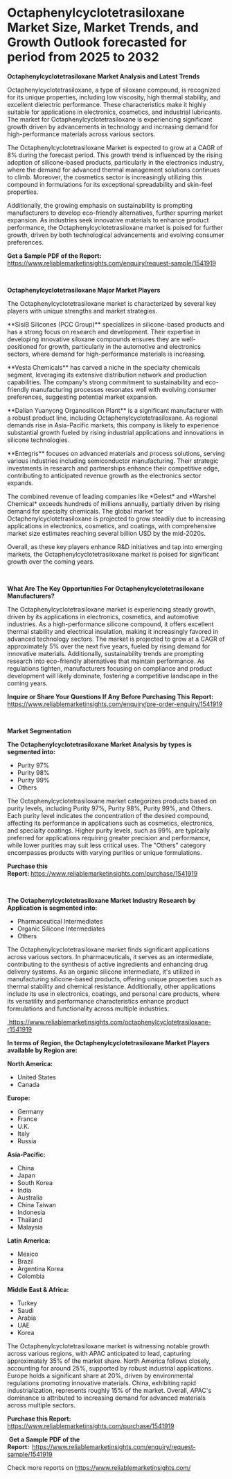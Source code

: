 <p><h1>Octaphenylcyclotetrasiloxane Market Size, Market Trends, and Growth Outlook forecasted for period from 2025 to 2032</h1></p><p><strong>Octaphenylcyclotetrasiloxane Market Analysis and Latest Trends</strong></p>
<p><p>Octaphenylcyclotetrasiloxane, a type of siloxane compound, is recognized for its unique properties, including low viscosity, high thermal stability, and excellent dielectric performance. These characteristics make it highly suitable for applications in electronics, cosmetics, and industrial lubricants. The market for Octaphenylcyclotetrasiloxane is experiencing significant growth driven by advancements in technology and increasing demand for high-performance materials across various sectors.</p><p>The Octaphenylcyclotetrasiloxane Market is expected to grow at a CAGR of 8% during the forecast period. This growth trend is influenced by the rising adoption of silicone-based products, particularly in the electronics industry, where the demand for advanced thermal management solutions continues to climb. Moreover, the cosmetics sector is increasingly utilizing this compound in formulations for its exceptional spreadability and skin-feel properties.</p><p>Additionally, the growing emphasis on sustainability is prompting manufacturers to develop eco-friendly alternatives, further spurring market expansion. As industries seek innovative materials to enhance product performance, the Octaphenylcyclotetrasiloxane market is poised for further growth, driven by both technological advancements and evolving consumer preferences.</p></p>
<p><strong>Get a Sample PDF of the Report:&nbsp;</strong> <a href="https://www.reliablemarketinsights.com/enquiry/request-sample/1541919?utm_campaign=2107&utm_medium=2&utm_source=Github&utm_content=ia&utm_term=30012025&utm_id=octaphenylcyclotetrasiloxane">https://www.reliablemarketinsights.com/enquiry/request-sample/1541919</a></p>
<p>&nbsp;</p>
<p><strong>Octaphenylcyclotetrasiloxane Major Market Players</strong></p>
<p><p>The Octaphenylcyclotetrasiloxane market is characterized by several key players with unique strengths and market strategies. </p><p>**SisiB Silicones (PCC Group)** specializes in silicone-based products and has a strong focus on research and development. Their expertise in developing innovative siloxane compounds ensures they are well-positioned for growth, particularly in the automotive and electronics sectors, where demand for high-performance materials is increasing.</p><p>**Vesta Chemicals** has carved a niche in the specialty chemicals segment, leveraging its extensive distribution network and production capabilities. The company's strong commitment to sustainability and eco-friendly manufacturing processes resonates well with evolving consumer preferences, suggesting potential market expansion.</p><p>**Dalian Yuanyong Organosilicon Plant** is a significant manufacturer with a robust product line, including Octaphenylcyclotetrasiloxane. As regional demands rise in Asia-Pacific markets, this company is likely to experience substantial growth fueled by rising industrial applications and innovations in silicone technologies.</p><p>**Entegris** focuses on advanced materials and process solutions, serving various industries including semiconductor manufacturing. Their strategic investments in research and partnerships enhance their competitive edge, contributing to anticipated revenue growth as the electronics sector expands.</p><p>The combined revenue of leading companies like *Gelest* and *Warshel Chemical* exceeds hundreds of millions annually, partially driven by rising demand for specialty chemicals. The global market for Octaphenylcyclotetrasiloxane is projected to grow steadily due to increasing applications in electronics, cosmetics, and coatings, with comprehensive market size estimates reaching several billion USD by the mid-2020s.</p><p>Overall, as these key players enhance R&D initiatives and tap into emerging markets, the Octaphenylcyclotetrasiloxane market is poised for significant growth over the coming years.</p></p>
<p>&nbsp;</p>
<p><strong>What Are The Key Opportunities For Octaphenylcyclotetrasiloxane Manufacturers?</strong></p>
<p><p>The Octaphenylcyclotetrasiloxane market is experiencing steady growth, driven by its applications in electronics, cosmetics, and automotive industries. As a high-performance silicone compound, it offers excellent thermal stability and electrical insulation, making it increasingly favored in advanced technology sectors. The market is projected to grow at a CAGR of approximately 5% over the next five years, fueled by rising demand for innovative materials. Additionally, sustainability trends are prompting research into eco-friendly alternatives that maintain performance. As regulations tighten, manufacturers focusing on compliance and product development will likely dominate, fostering a competitive landscape in the coming years.</p></p>
<p><strong>Inquire or Share Your Questions If Any Before Purchasing This Report:</strong> <a href="https://www.reliablemarketinsights.com/enquiry/pre-order-enquiry/1541919?utm_campaign=2107&utm_medium=2&utm_source=Github&utm_content=ia&utm_term=30012025&utm_id=octaphenylcyclotetrasiloxane">https://www.reliablemarketinsights.com/enquiry/pre-order-enquiry/1541919</a></p>
<p>&nbsp;</p>
<p><strong>Market Segmentation</strong></p>
<p><strong>The Octaphenylcyclotetrasiloxane Market Analysis by types is segmented into:</strong></p>
<p><ul><li>Purity 97%</li><li>Purity 98%</li><li>Purity 99%</li><li>Others</li></ul></p>
<p><p>The Octaphenylcyclotetrasiloxane market categorizes products based on purity levels, including Purity 97%, Purity 98%, Purity 99%, and Others. Each purity level indicates the concentration of the desired compound, affecting its performance in applications such as cosmetics, electronics, and specialty coatings. Higher purity levels, such as 99%, are typically preferred for applications requiring greater precision and performance, while lower purities may suit less critical uses. The "Others" category encompasses products with varying purities or unique formulations.</p></p>
<p><strong>Purchase this Report:&nbsp;</strong><a href="https://www.reliablemarketinsights.com/purchase/1541919?utm_campaign=2107&utm_medium=2&utm_source=Github&utm_content=ia&utm_term=30012025&utm_id=octaphenylcyclotetrasiloxane">https://www.reliablemarketinsights.com/purchase/1541919</a></p>
<p>&nbsp;</p>
<p><strong>The Octaphenylcyclotetrasiloxane Market Industry Research by Application is segmented into:</strong></p>
<p><ul><li>Pharmaceutical Intermediates</li><li>Organic Silicone Intermediates</li><li>Others</li></ul></p>
<p><p>The Octaphenylcyclotetrasiloxane market finds significant applications across various sectors. In pharmaceuticals, it serves as an intermediate, contributing to the synthesis of active ingredients and enhancing drug delivery systems. As an organic silicone intermediate, it's utilized in manufacturing silicone-based products, offering unique properties such as thermal stability and chemical resistance. Additionally, other applications include its use in electronics, coatings, and personal care products, where its versatility and performance characteristics enhance product formulations and functionality across multiple industries.</p></p>
<p><a href="https://www.reliablemarketinsights.com/octaphenylcyclotetrasiloxane-r1541919?utm_campaign=2107&utm_medium=2&utm_source=Github&utm_content=ia&utm_term=30012025&utm_id=octaphenylcyclotetrasiloxane">&nbsp;https://www.reliablemarketinsights.com/octaphenylcyclotetrasiloxane-r1541919</a></p>
<p><strong>In terms of Region, the Octaphenylcyclotetrasiloxane Market Players available by Region are:</strong></p>
<p>
    <p> <strong> North America: </strong>
        <ul>
            <li>United States</li>
            <li>Canada</li>
        </ul>
        </p> 
    <p> <strong> Europe: </strong>
        <ul>
            <li>Germany</li>
            <li>France</li>
            <li>U.K.</li>
            <li>Italy</li>
            <li>Russia</li>
        </ul>
        </p> 
    <p> <strong> Asia-Pacific: </strong>
        <ul>
            <li>China</li>
            <li>Japan</li>
            <li>South Korea</li>
            <li>India</li>
            <li>Australia</li>
            <li>China Taiwan</li>
            <li>Indonesia</li>
            <li>Thailand</li>
            <li>Malaysia</li>
        </ul>
        </p> 
    <p> <strong> Latin America: </strong>
        <ul>
            <li>Mexico</li>
            <li>Brazil</li>
            <li>Argentina Korea</li>
            <li>Colombia</li>
        </ul>
        </p> 
    <p> <strong> Middle East & Africa: </strong>
        <ul>
            <li>Turkey</li>
            <li>Saudi</li>
            <li>Arabia</li>
            <li>UAE</li>
            <li>Korea</li>
        </ul>
    </p>
    </p>
<p><p>The Octaphenylcyclotetrasiloxane market is witnessing notable growth across various regions, with APAC anticipated to lead, capturing approximately 35% of the market share. North America follows closely, accounting for around 25%, supported by robust industrial applications. Europe holds a significant share at 20%, driven by environmental regulations promoting innovative materials. China, exhibiting rapid industrialization, represents roughly 15% of the market. Overall, APAC's dominance is attributed to increasing demand for advanced materials across multiple sectors.</p></p>
<p><strong>Purchase this Report: </strong><a href="https://www.reliablemarketinsights.com/purchase/1541919?utm_campaign=2107&utm_medium=2&utm_source=Github&utm_content=ia&utm_term=30012025&utm_id=octaphenylcyclotetrasiloxane">https://www.reliablemarketinsights.com/purchase/1541919</a></p>
<p>&nbsp;<strong>Get a Sample PDF of the Report:&nbsp;&nbsp;</strong><a href="https://www.reliablemarketinsights.com/enquiry/request-sample/1541919?utm_campaign=2107&utm_medium=2&utm_source=Github&utm_content=ia&utm_term=30012025&utm_id=octaphenylcyclotetrasiloxane">https://www.reliablemarketinsights.com/enquiry/request-sample/1541919</a></p>
<p><strong></strong></p>
<p>Check more reports on <a href="https://www.reliablemarketinsights.com/?utm_campaign=2107&utm_medium=2&utm_source=Github&utm_content=ia&utm_term=30012025&utm_id=octaphenylcyclotetrasiloxane">https://www.reliablemarketinsights.com/</a></p>